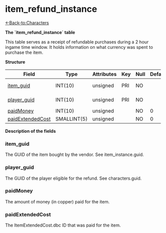 # item\_refund\_instance

[<-Back-to:Characters](database-characters.md)

**The \`item\_refund\_instance\` table**

This table serves as a receipt of refundable purchases during a 2 hour ingame time window. It holds information on what currency was spent to purchase the item.

**Structure**

| Field                 | Type        | Attributes | Key | Null | Default | Extra  | Comment     |
|-----------------------|-------------|------------|-----|------|---------|--------|-------------|
| [item_guid][1]        | INT(10)     | unsigned   | PRI | NO   |         | Unique | Item GUID   |
| [player_guid][2]      | INT(10)     | unsigned   | PRI | NO   |         |        | Player GUID |
| [paidMoney][3]        | INT(10)     | unsigned   |     | NO   | 0       |        |             |
| [paidExtendedCost][4] | SMALLINT(5) | unsigned   |     | NO   | 0       |        |             |

[1]: #item_guid
[2]: #player_guid
[3]: #paidmoney
[4]: #paidextendedcost

**Description of the fields**

### item\_guid

The GUID of the item bought by the vendor. See item\_instance.guid.

### player\_guid

The GUID of the player eligible for the refund. See characters.guid.

### paidMoney

The amount of money (in copper) paid for the item.

### paidExtendedCost

The ItemExtendedCost.dbc ID that was paid for the item.

